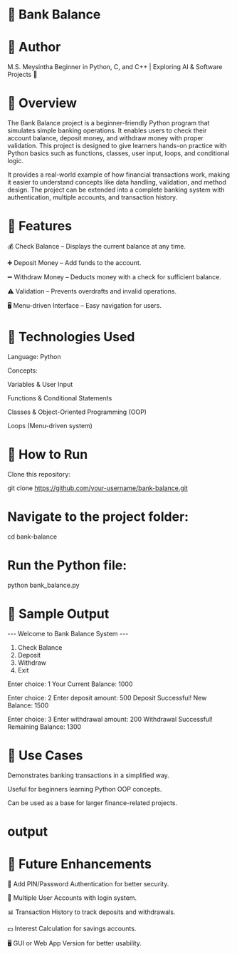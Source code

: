 # 🏦 Bank Balance

# 👤 Author

M.S. Meysintha
Beginner in Python, C, and C++ | Exploring AI & Software Projects 🚀

# 🔹 Overview

The Bank Balance project is a beginner-friendly Python program that simulates simple banking operations. It enables users to check their account balance, deposit money, and withdraw money with proper validation. This project is designed to give learners hands-on practice with Python basics such as functions, classes, user input, loops, and conditional logic.

It provides a real-world example of how financial transactions work, making it easier to understand concepts like data handling, validation, and method design. The project can be extended into a complete banking system with authentication, multiple accounts, and transaction history.

# 🔹 Features

💰 Check Balance – Displays the current balance at any time.

➕ Deposit Money – Add funds to the account.

➖ Withdraw Money – Deducts money with a check for sufficient balance.

⚠️ Validation – Prevents overdrafts and invalid operations.

🖥️ Menu-driven Interface – Easy navigation for users.

# 🔹 Technologies Used

Language: Python

Concepts:

Variables & User Input

Functions & Conditional Statements

Classes & Object-Oriented Programming (OOP)

Loops (Menu-driven system)

# 🔹 How to Run

Clone this repository:

git clone https://github.com/your-username/bank-balance.git


# Navigate to the project folder:

cd bank-balance


# Run the Python file:

python bank_balance.py

# 🔹 Sample Output
--- Welcome to Bank Balance System ---
1. Check Balance
2. Deposit
3. Withdraw
4. Exit

Enter choice: 1
Your Current Balance: 1000

Enter choice: 2
Enter deposit amount: 500
Deposit Successful! New Balance: 1500

Enter choice: 3
Enter withdrawal amount: 200
Withdrawal Successful! Remaining Balance: 1300

# 🔹 Use Cases

Demonstrates banking transactions in a simplified way.

Useful for beginners learning Python OOP concepts.

Can be used as a base for larger finance-related projects.

# output



# 🔹 Future Enhancements

🔑 Add PIN/Password Authentication for better security.

👥 Multiple User Accounts with login system.

📊 Transaction History to track deposits and withdrawals.

💵 Interest Calculation for savings accounts.

🖥️ GUI or Web App Version for better usability.

